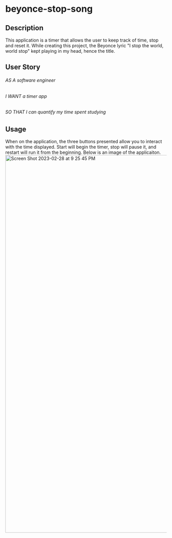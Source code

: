 # beyonce-stop-song

## Description 

This application is a timer that allows the user to keep track of time, stop and reset it. While creating this project, the Beyonce lyric "I stop the world, world stop" kept playing in my head, hence the title.

## User Story 

###### AS A software engineer
###### I WANT a timer app
###### SO THAT I can quantify my time spent studying

## Usage 
When on the application, the three buttons presented allow you to interact with the time displayed. Start will begin the timer, stop will pause it, and restart will run it from the beginning. Below is an image of the applicaiton. 
<img width="1178" alt="Screen Shot 2023-02-28 at 9 25 45 PM" src="https://user-images.githubusercontent.com/109449569/222029705-523e730d-ff27-4714-bf80-59aaeea5dedf.png">
